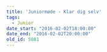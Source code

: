 ```yaml
---
title: 'Juniormøde - Klar dig selv'
tags:
  - Junior
date_start: "2016-02-02T18:00:00"
date_end: "2016-02-02T20:00:00"
old_id: 5881
---
```

